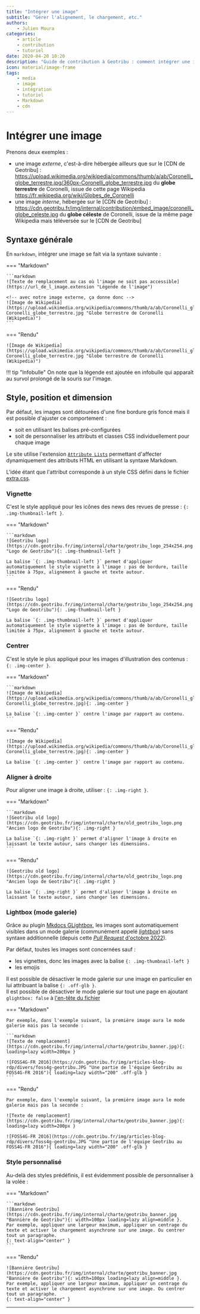 ```yaml
---
title: "Intégrer une image"
subtitle: "Gérer l'alignement, le chargement, etc."
authors:
    - Julien Moura
categories:
    - article
    - contribution
    - tutoriel
date: 2020-04-20 10:20
description: "Guide de contribution à Geotribu : comment intégrer une image dans un article ou une revue de presse et gérer le stockage commun."
icon: material/image-frame
tags:
    - media
    - image
    - intégration
    - tutoriel
    - Markdown
    - cdn
---
```

<!-- markdownlint-disable MD046 -->

# Intégrer une image

Prenons deux exemples :

- une image _externe_, c'est-à-dire hébergée ailleurs que sur le [CDN de Geotribu] : <https://upload.wikimedia.org/wikipedia/commons/thumb/a/ab/Coronelli_globe_terrestre.jpg/360px-Coronelli_globe_terrestre.jpg> du **globe terrestre** de Coronelli, issue de cette page Wikipedia <https://fr.wikipedia.org/wiki/Globes_de_Coronelli>
- une image _interne_, hébergée sur le [CDN de Geotribu] : <https://cdn.geotribu.fr/img/internal/contribution/embed_image/coronelli_globe_celeste.jpg> du **globe céleste** de Coronelli, issue de la même page Wikipedia mais téléversée sur le [CDN de Geotribu]

## Syntaxe générale

En `markdown`, intégrer une image se fait via la syntaxe suivante :

=== "Markdown"

    ```markdown
    ![Texte de remplacement au cas où l'image ne soit pas accessible](https://url_de_l_image.extension "Légende de l'image")

    <!-- avec notre image externe, ça donne donc -->
    ![Image de Wikipedia](https://upload.wikimedia.org/wikipedia/commons/thumb/a/ab/Coronelli_globe_terrestre.jpg/360px-Coronelli_globe_terrestre.jpg "Globe terrestre de Coronelli (Wikipedia)")
    ```

=== "Rendu"

    ![Image de Wikipedia](https://upload.wikimedia.org/wikipedia/commons/thumb/a/ab/Coronelli_globe_terrestre.jpg/360px-Coronelli_globe_terrestre.jpg "Globe terrestre de Coronelli (Wikipedia)")

!!! tip "Infobulle"
    On note que la légende est ajoutée en infobulle qui apparaît au survol prolongé de la souris sur l'image.

## Style, position et dimension

Par défaut, les images sont détourées d'une fine bordure gris foncé mais il est possible d'ajuster ce comportement :

- soit en utilisant les balises pré-configurées
- soit de personnaliser les attributs et classes CSS individuellement pour chaque image

Le site utilise l'extension [`Attribute Lists`](https://python-markdown.github.io/extensions/attr_list/) permettant d'affecter dynamiquement des attributs HTML en utilisant la syntaxe Markdown.

L'idée étant que l'attribut corresponde à un style CSS défini dans le fichier [extra.css](https://github.com/geotribu/website/blob/master/content/theme/assets/stylesheets/extra.css).

### Vignette

C'est le style appliqué pour les icônes des news des revues de presse : `{: .img-thumbnail-left }`.

=== "Markdown"

    ```markdown
    ![Geotribu logo](https://cdn.geotribu.fr/img/internal/charte/geotribu_logo_254x254.png "Logo de Geotribu"){: .img-thumbnail-left }

    La balise `{: .img-thumbnail-left }` permet d'appliquer automatiquement le style vignette à l'image : pas de bordure, taille limitée à 75px, alignement à gauche et texte autour.
    ```

=== "Rendu"

    ![Geotribu logo](https://cdn.geotribu.fr/img/internal/charte/geotribu_logo_254x254.png "Logo de Geotribu"){: .img-thumbnail-left }

    La balise `{: .img-thumbnail-left }` permet d'appliquer automatiquement le style vignette à l'image : pas de bordure, taille limitée à 75px, alignement à gauche et texte autour.

### Centrer

C'est le style le plus appliqué pour les images d'illustration des contenus : `{: .img-center }`.

=== "Markdown"

    ```markdown
    ![Image de Wikipedia](https://upload.wikimedia.org/wikipedia/commons/thumb/a/ab/Coronelli_globe_terrestre.jpg/360px-Coronelli_globe_terrestre.jpg){: .img-center }

    La balise `{: .img-center }` centre l'image par rapport au contenu.
    ```

=== "Rendu"

    ![Image de Wikipedia](https://upload.wikimedia.org/wikipedia/commons/thumb/a/ab/Coronelli_globe_terrestre.jpg/360px-Coronelli_globe_terrestre.jpg){: .img-center }

    La balise `{: .img-center }` centre l'image par rapport au contenu.

### Aligner à droite

Pour aligner une image à droite, utiliser : `{: .img-right }`.

=== "Markdown"

    ```markdown
    ![Geotribu old logo](https://cdn.geotribu.fr/img/internal/charte/old_geotribu_logo.png "Ancien logo de Geotribu"){: .img-right }

    La balise `{: .img-right }` permet d'aligner l'image à droite en laissant le texte autour, sans changer les dimensions.
    ```

=== "Rendu"

    ![Geotribu old logo](https://cdn.geotribu.fr/img/internal/charte/old_geotribu_logo.png "Ancien logo de Geotribu"){: .img-right }

    La balise `{: .img-right }` permet d'aligner l'image à droite en laissant le texte autour, sans changer les dimensions.

### Lightbox (mode galerie)

Grâce au plugin [Mkdocs GLightbox](https://blueswen.github.io/mkdocs-glightbox/), les images sont automatiquement visibles dans un mode galerie (communément appelé _[lightbox]_) sans syntaxe additionnelle (depuis cette [_Pull Request_ d'octobre 2022](https://github.com/geotribu/website/pull/720)).

Par défaut, toutes les images sont concernées sauf :

- les vignettes, donc les images avec la balise `{: .img-thumbnail-left }`
- les emojis

Il est possible de désactiver le mode galerie sur une image en particulier en lui attribuant la balise `{: .off-glb }`.  
Il est possible de désactiver le mode galerie sur tout une page en ajoutant `glightbox: false` à [l'en-tête du fichier](metadata_yaml_frontmatter.md)

=== "Markdown"

    Par exemple, dans l'exemple suivant, la première image aura le mode galerie mais pas la seconde :

    ```markdown
    ![Texte de remplacement](https://cdn.geotribu.fr/img/internal/charte/geotribu_banner.jpg){: loading=lazy width=200px }

    ![FOSS4G-FR 2016](https://cdn.geotribu.fr/img/articles-blog-rdp/divers/foss4g-geotribu.JPG "Une partie de l'équipe Geotribu au FOSS4G-FR 2016"){ loading=lazy width="200" .off-glb }
    ```

=== "Rendu"

    Par exemple, dans l'exemple suivant, la première image aura le mode galerie mais pas la seconde :

    ![Texte de remplacement](https://cdn.geotribu.fr/img/internal/charte/geotribu_banner.jpg){: loading=lazy width=200px }

    ![FOSS4G-FR 2016](https://cdn.geotribu.fr/img/articles-blog-rdp/divers/foss4g-geotribu.JPG "Une partie de l'équipe Geotribu au FOSS4G-FR 2016"){ loading=lazy width="200" .off-glb }

### Style personnalisé

Au-delà des styles prédéfinis, il est évidemment possible de personnaliser à la volée :

=== "Markdown"

    ```markdown
    ![Bannière Geotribu](https://cdn.geotribu.fr/img/internal/charte/geotribu_banner.jpg "Bannière de Geotribu"){: width=100px loading=lazy align=middle }.
    Par exemple, appliquer une largeur maximum, appliquer un centrage du texte et activer le chargement asynchrone sur une image. Ou centrer tout un paragraphe.
    {: text-align="center" }
    ```

=== "Rendu"

    ![Bannière Geotribu](https://cdn.geotribu.fr/img/internal/charte/geotribu_banner.jpg "Bannière de Geotribu"){: width=100px loading=lazy align=middle }.
    Par exemple, appliquer une largeur maximum, appliquer un centrage du texte et activer le chargement asynchrone sur une image. Ou centrer tout un paragraphe.
    {: text-align="center" }

----

<!-- Hyperlinks reference -->
[lightbox]: https://en.wikipedia.org/wiki/Lightbox_(JavaScript)
